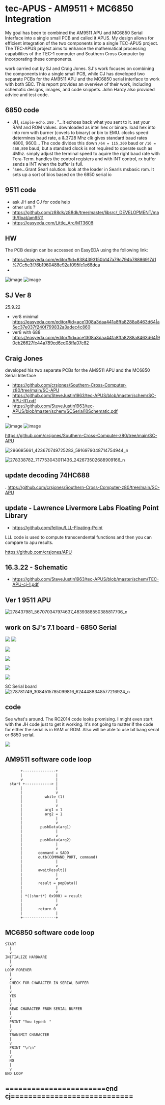 # tec-APUS - AM9511 + MC6850 Integration

My goal has been to combined the AM9511 APU and MC6850 Serial Interface into a single small PCB and called it APUS.  My design allows for efficient integration of the two components into a single TEC-APUS project. The TEC-APUS project aims to enhance the mathematical processing capabilities of the TEC-1 computer and Southern Cross Computer by incorporating these components.

work carried out by SJ and Craig Jones. SJ's work focuses on combining the components into a single small PCB, while CJ has developed two separate PCBs for the AM9511 APU and the MC6850 serial interface to work with both SBC. 
This report provides an overview of their work, including schematic designs, images, and code snippets. John Hardy also provided advice and test code.




 

## 6850 code 
- JH, `simple-echo.z80` . "...It echoes back what you sent to it. set your RAM and ROM values. downloaded as intel hex or binary. load hex into into rom with burner (covets to binary) or bin to EMU. clocks speed determines baud rate, a &.3728 Mhz clk gives standard baud rates 4800, 9600... The code divides this down  `/64 = 115,200` baud or `/16 =  460,800` baud, but a standard clock is not required to operate such as 4Mhz. simply adjust the terminal speed to aquire the right baud rate with Tera-Term. handles the control registers and with INT control, rx buffer sends a INT when the buffer is full. 
- "see...Grant Searl solution. look at the loader in Searls msbasic rom. It sets up a sort of bios based on the 6850 serial io 

## 9511 code
- ask JH and CJ for code help
- other urls ?
- https://github.com/z88dk/z88dk/tree/master/libsrc/_DEVELOPMENT/math/float/am9511
- https://easyeda.com/Little_Arc/MT3608


## HW
The PCB design can be accessed on EasyEDA using the following link:
- https://easyeda.com/editor#id=8384393150b147a79c794b78886917d1%7Cc5e3f76b1960488e92af095fc1e68dca
- 
![image](https://user-images.githubusercontent.com/58069246/210191831-d5100c9a-1334-4b7c-b8c3-dd557def537f.png)
![image](https://user-images.githubusercontent.com/58069246/210191848-9db9e0ca-bc03-4901-93ea-28eeec302f86.png)


## SJ Ver 8
25.9.22 
- ver8 minimal https://easyeda.com/editor#id=ace1308a3daa441a8ffa8288a8463d64|a5ec37e037f240f799832a3adec4c860
- ver8 with 688 https://easyeda.com/editor#id=ace1308a3daa441a8ffa8288a8463d64|90cb26627fc44a789cd6cd08ffa07c82
 

##  Craig Jones 
developed his two separate PCBs for the AM9511 APU and the MC6850 Serial Interface

- https://github.com/crsjones/Southern-Cross-Computer-z80/tree/main/SC-APU
- https://github.com/SteveJustin1963/tec-APUS/blob/master/schem/SC-APU-R1.pdf
- https://github.com/SteveJustin1963/tec-APUS/blob/master/schem/SCSerial10Schematic.pdf
- 
![image](https://user-images.githubusercontent.com/58069246/210191787-76b410a8-015c-428c-a3b1-35388e360a57.png)
![image](https://user-images.githubusercontent.com/58069246/210191877-ea986286-5a5e-45a8-9075-d14b98f471b5.png)

 
 https://github.com/crsjones/Southern-Cross-Computer-z80/tree/main/SC-APU

![296695661_423670749725283_5916979048714754944_n](https://user-images.githubusercontent.com/58069246/184461064-931d17f9-8fb9-4191-a095-ee8816cb7aa0.jpg)

![278338782_717753043011436_242673502688909166_n](https://user-images.githubusercontent.com/58069246/192073149-5f4fcb76-75de-4c24-807d-1306948ee3c8.jpg)


## update decoding 74HC688
. https://github.com/crsjones/Southern-Cross-Computer-z80/tree/main/SC-APU


## update - Lawrence Livermore Labs Floating Point Library
- https://github.com/feilipu/LLL-Floating-Point
 
LLL code is used to compute transcendental functions and then you can compare to apu results. 

https://github.com/crsjones/APU 

## 16.3.22 - Schematic  
- https://github.com/SteveJustin1963/tec-APUS/blob/master/schem/TEC-APU-cj-1.pdf


## Ver 1   9511 APU

![278437981_567070347974637_4839388550385817706_n](https://user-images.githubusercontent.com/58069246/192073087-16f5cb5a-2c6b-4522-bb13-a87070441a20.jpg)

## work on SJ's 7.1 board  - 6850 Serial

![](https://github.com/SteveJustin1963/tec-APUS/blob/master/pics/cg%201.jpg)
![](https://github.com/SteveJustin1963/tec-APUS/blob/master/pics/cj-2.jpg)

 

![](https://github.com/SteveJustin1963/tec-APUS/blob/master/pics/260717599_280462014046158_384653013632846250_n.jpg)

![](https://github.com/SteveJustin1963/tec-APUS/blob/master/pics/261002318_280462027379490_7516334454848220787_n.jpg)

![](https://github.com/SteveJustin1963/tec-APUS/blob/master/pics/263019317_280462017379491_3466954581733273683_n.jpg)

![](https://github.com/SteveJustin1963/tec-APUS/blob/master/pics/262870855_463720035302369_3813373904138282086_n.jpg)


SC Serial board
![278781749_3084515785099816_6244488348577216924_n](https://user-images.githubusercontent.com/58069246/192073057-677a8e3a-c46c-4d5c-ad91-7f422b474628.jpg)

## code
See what's around. The RC2014 code looks promising. I might even start with the JH code just to get it working. It's not going to matter if the code for either the serial is in RAM or ROM.  Also will be able to use bit bang serial or 6850 serial.

![](https://github.com/SteveJustin1963/tec-APUS/blob/master/pics/271732275_4710190225767426_3493303551305514214_n.jpg)


## AM9511 software code loop

```       
       +---------------+
       |               |
       v               |
  start +------------> |
       |               |
       |               v
       |          while (1)
       |               |
       |               v
       |          arg1 = 1
       |          arg2 = 1
       |               |
       |               v
       |        pushData(arg1)
       |               |
       |               v
       |        pushData(arg2)
       |               |
       |               v
       |       command = SADD
       |       outb(COMMAND_PORT, command)
       |               |
       |               v
       |       awaitResult()
       |               |
       |               v
       |       result = popData()
       |               |
       |               v
       | *((short*) 0x900) = result
       |               |
       |               v
       |       return 0
       |               |
       +---------------+
```

## MC6850 software code loop

```
START
  |
  v
INITIALIZE HARDWARE
  |
  v
LOOP FOREVER
  |
  v
  CHECK FOR CHARACTER IN SERIAL BUFFER
  |
  v
  YES
  |
  v
  READ CHARACTER FROM SERIAL BUFFER
  |
  v
  PRINT "You typed: "
  |
  v
  TRANSMIT CHARACTER
  |
  v
  PRINT "\r\n"
  |
  v
  NO
  |
  v
END LOOP
 ```
## =======================end cj============================


